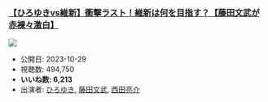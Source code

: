 ### [【ひろゆきvs維新】衝撃ラスト！維新は何を目指す？【藤田文武が赤裸々激白】](https://www.youtube.com/watch?v=ngo72iwpyjQ)
[![](https://img.youtube.com/vi/ngo72iwpyjQ/sddefault.jpg)](https://www.youtube.com/watch?v=ngo72iwpyjQ)
-   公開日: 2023-10-29
-   視聴数: 494,750
-   **いいね数: 6,213**
-   出演者: [ひろゆき](/rehacq_fan/people/ひろゆき "wikilink"), [藤田文武](/rehacq_fan/people/藤田文武 "wikilink"), [西田亮介](/rehacq_fan/people/西田亮介 "wikilink")
